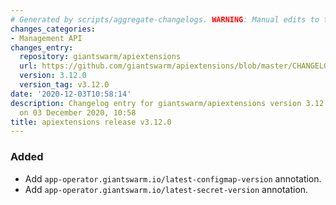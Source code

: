 ```yaml
---
# Generated by scripts/aggregate-changelogs. WARNING: Manual edits to this files will be overwritten.
changes_categories:
- Management API
changes_entry:
  repository: giantswarm/apiextensions
  url: https://github.com/giantswarm/apiextensions/blob/master/CHANGELOG.md#3120---2020-12-03
  version: 3.12.0
  version_tag: v3.12.0
date: '2020-12-03T10:58:14'
description: Changelog entry for giantswarm/apiextensions version 3.12.0, published
  on 03 December 2020, 10:58
title: apiextensions release v3.12.0
---
```


### Added
- Add `app-operator.giantswarm.io/latest-configmap-version` annotation.
- Add `app-operator.giantswarm.io/latest-secret-version` annotation.
